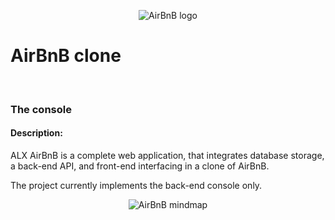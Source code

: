 <p align="center">
  <img src="https://github.com/Elksass315/AirBnB_clone/blob/master/hbnb_logo.png" alt="AirBnB logo">
<br>
<h1>AirBnB clone</h1>
<br>
<h3>The console</h3>
</p>
<h4>Description:</h4>

ALX AirBnB is a complete web application, that integrates database storage, 
a back-end API, and front-end interfacing in a clone of AirBnB.

The project currently implements the back-end console only.
<p align="center">
  <img src="https://github.com/Elksass315/AirBnB_clone/blob/master/projectMap.png" alt="AirBnB mindmap">
</p>
